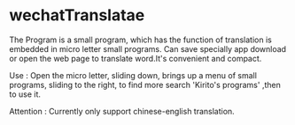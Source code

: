# wechatTranslatae

The Program is a small program, which has the function of translation is embedded in micro letter small programs. Can save specially app download or open the web page to translate word.It's convenient and compact.  



Use : Open the micro letter, sliding down, brings up a menu of small programs, sliding to the right, to find more search 'Kirito's programs' ,then to use it.

Attention : Currently only support chinese-english translation.
